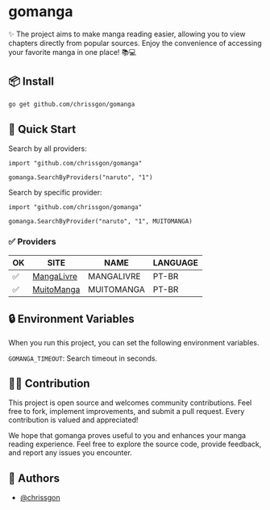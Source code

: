 
# gomanga

✨ The project aims to make manga reading easier, allowing you to view chapters directly from popular sources. Enjoy the convenience of accessing your favorite manga in one place! 📚💻

## 📦 Install

```bash
go get github.com/chrissgon/gomanga
```

## 🚀 Quick Start

Search by all providers:

```golang
import "github.com/chrissgon/gomanga"

gomanga.SearchByProviders("naruto", "1")
```

Search by specific provider:

```golang
import "github.com/chrissgon/gomanga"

gomanga.SearchByProvider("naruto", "1", MUITOMANGA)
```

### ✅ Providers

| OK | SITE                                  | NAME       | LANGUAGE
| -- | ------------------------------------- | ---------- | --------
| ✅ | [MangaLivre](https://mangalivre.net/) | MANGALIVRE | PT-BR
| ✅ | [MuitoManga](https://muitomanga.com/) | MUITOMANGA | PT-BR

## 🔒 Environment Variables

When you run this project, you can set the following environment variables.

`GOMANGA_TIMEOUT`: Search timeout in seconds.


## 💪🏻 Contribution

This project is open source and welcomes community contributions. Feel free to fork, implement improvements, and submit a pull request. Every contribution is valued and appreciated!

We hope that gomanga proves useful to you and enhances your manga reading experience. Feel free to explore the source code, provide feedback, and report any issues you encounter.

## 💚 Authors

- [@chrissgon](https://www.github.com/chrissgon)
